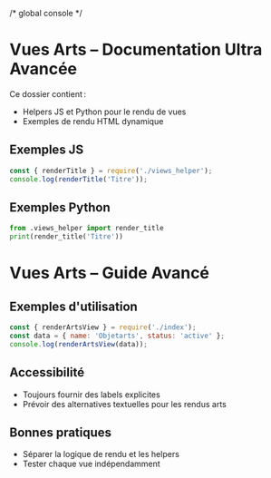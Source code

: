 /* global console */
# Vues Arts – Documentation Ultra Avancée

Ce dossier contient :
- Helpers JS et Python pour le rendu de vues
- Exemples de rendu HTML dynamique

## Exemples JS
```js
const { renderTitle } = require('./views_helper');
console.log(renderTitle('Titre'));
```

## Exemples Python
```python
from .views_helper import render_title
print(render_title('Titre'))
```

# Vues Arts – Guide Avancé

## Exemples d'utilisation

```js
const { renderArtsView } = require('./index');
const data = { name: 'Objetarts', status: 'active' };
console.log(renderArtsView(data));
```

## Accessibilité
- Toujours fournir des labels explicites
- Prévoir des alternatives textuelles pour les rendus arts

## Bonnes pratiques
- Séparer la logique de rendu et les helpers
- Tester chaque vue indépendamment
